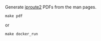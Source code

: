 Generate [iproute2][ip] PDFs from the man pages.

    make pdf

or

    make docker_run

[ip]: https://git.kernel.org/pub/scm/linux/kernel/git/shemminger/iproute2.git/
